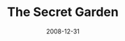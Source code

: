 ---
layout: productions
title: The Secret Garden
date: 2008-12-31
approx_date: year
Theatre: Theatre Jacksonville
Venue: Little Theatre
cast:
crew:
- Director: Michael Lipp
---